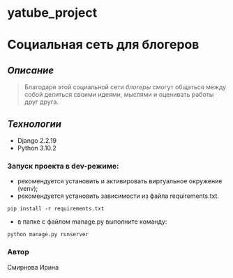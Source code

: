 # yatube_project
# Социальная сеть для блогеров
## _Описание_
> Благодаря этой социальной сети *блогеры* смогут общаться между собой делиться своими идеями, мыслями и оценивать работы друг друга.
## _Технологии_
- Django 2.2.19
- Python 3.10.2
### Запуск проекта в dev-режиме:
- рекомендуется установить и активировать виртуальное окружение (venv);
- рекомендуется установить зависимости из файла requirements.txt.
```
pip install -r requirements.txt
```
- в папке с файлом manage.py выполните команду:
```
python manage.py runserver
```
### Автор
Смирнова Ирина